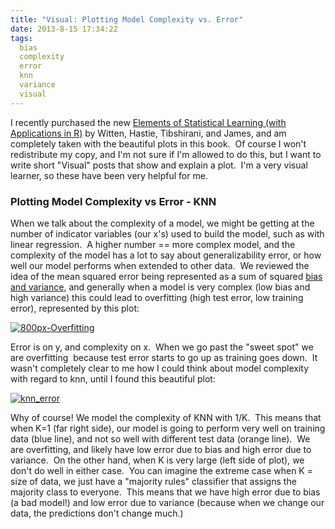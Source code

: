 ```yaml
---
title: "Visual: Plotting Model Complexity vs. Error"
date: 2013-8-15 17:34:22
tags:
  bias
  complexity
  error
  knn
  variance
  visual
---
```



I recently purchased the new [Elements of Statistical Learning (with Applications in R)](http://www.amazon.com/Introduction-Statistical-Learning-Applications-Statistics/dp/1461471370) by Witten, Hastie, Tibshirani, and James, and am completely taken with the beautiful plots in this book.  Of course I won't redistribute my copy, and I'm not sure if I'm allowed to do this, but I want to write short "Visual" posts that show and explain a plot.  I'm a very visual learner, so these have been very helpful for me.

### Plotting Model Complexity vs Error - KNN

When we talk about the complexity of a model, we might be getting at the number of indicator variables (our x's) used to build the model, such as with linear regression.  A higher number == more complex model, and the complexity of the model has a lot to say about generalizability error, or how well our model performs when extended to other data.  We reviewed the idea of the mean squared error being represented as a sum of squared [bias and variance](http://www.vbmis.com/learn/?p=127 "Bias and Variance Tradeoff"), and generally when a model is very complex (low bias and high variance) this could lead to overfitting (high test error, low training error), represented by this plot:

[![800px-Overfitting](http://www.vbmis.com/learn/wp-content/uploads/2013/06/800px-Overfitting-785x578.png)](http://www.vbmis.com/learn/wp-content/uploads/2013/06/800px-Overfitting.png)

Error is on y, and complexity on x.  When we go past the "sweet spot" we are overfitting  because test error starts to go up as training goes down.  It wasn't completely clear to me how I could think about model complexity with regard to knn, until I found this beautiful plot:

[![knn_error](http://www.vbmis.com/learn/wp-content/uploads/2013/08/knn_error1.png)](http://www.vbmis.com/learn/wp-content/uploads/2013/08/knn_error1.png)

Why of course! We model the complexity of KNN with 1/K.  This means that when K=1 (far right side), our model is going to perform very well on training data (blue line), and not so well with different test data (orange line).  We are overfitting, and likely have low error due to bias and high error due to variance.  On the other hand, when K is very large (left side of plot), we don't do well in either case.  You can imagine the extreme case when K = size of data, we just have a "majority rules" classifier that assigns the majority class to everyone.  This means that we have high error due to bias (a bad model!) and low error due to variance (because when we change our data, the predictions don't change much.)


